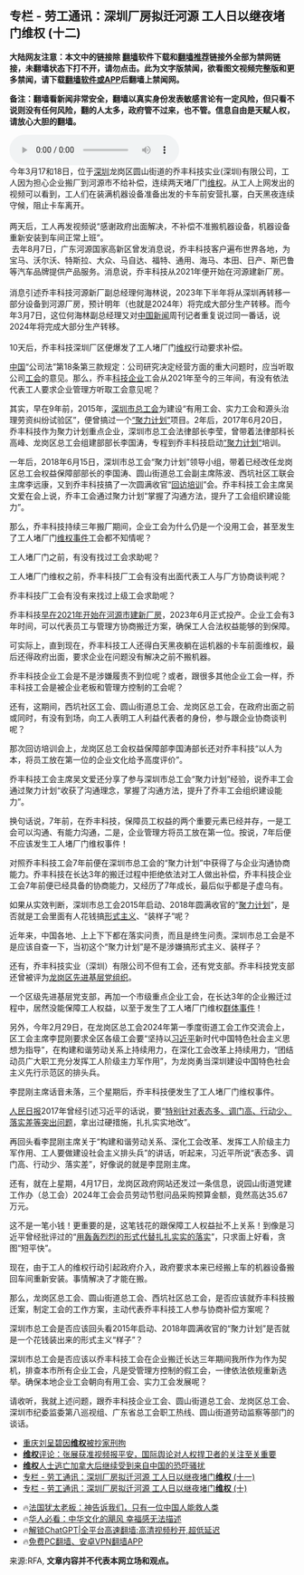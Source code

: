  <!-- 面包屑导航 --> <h2>专栏 - 劳工通讯：深圳厂房拟迁河源 工人日以继夜堵门维权 (十二)</h2> <p class="notice"><b>大陆网友注意：本文中的链接除 <a href="https://github.com/bannedbook/fanqiang" >翻墙</a>软件下载和<a href="https://github.com/killgcd/justmysocks/blob/master/README.md">翻墙推荐</a>链接外全部为禁网链接，未翻墙状态下打不开，请勿点击。此为文字版禁闻，欲看图文视频完整版和更多禁闻，请下载<a href="https://github.com/bannedbook/fanqiang">翻墙软件或APP</a>后翻墙上禁闻网。</p><p>备注：翻墙看新闻非常安全，翻墙以真实身份发表敏感言论有一定风险，但只看不说则没有任何风险，翻的人太多，政府管不过来，也不管。信息自由是天赋人权，请放心大胆的翻墙。</b></p>  <div class="entry"> <p>                 <audio controls="controls" preload="metadata" src="https://www.rfa.org/mandarin/zhuanlan/laogongtongxun/hdf-05242024145510.html/@@stream" type="audio/mpeg"></audio><br /> 今年3月17和18日，位于<a href="https://www.bannedbook.org/bnews/tag/%e6%b7%b1%e5%9c%b3/" class="st_tag internal_tag" rel="tag" title="标签 深圳 下的日志">深圳</a>龙岗区圆山街道的乔丰科技实业(深圳)有限公司，工人因为担心企业搬厂到河源市不给补偿，连续两天堵厂门<span class='wp_keywordlink_affiliate'><a href="https://www.bannedbook.org/bnews/weiquan/" title="维权" target="_blank">维权</a></span>。从工人上网发出的视频可以看到，工人们在装满机器设备准备出发的卡车前安营扎寨，白天黑夜连续守候，阻止卡车离开。<br />  <br /> 两天后，工人再发视频说“感谢政府出面解决，不补偿不准搬机器设备，机器设备重新安装到车间正常上班”。<br />  去年8月7日，广东河源国家高新区曾发消息说，乔丰科技客户遍布世界各地，为宝马、沃尔沃、特斯拉、大众、马自达、福特、通用、海马、本田、日产、斯巴鲁等汽车品牌提供产品服务。消息说，乔丰科技从2021年便开始在河源建新厂房。<br />  <br /> 消息引述乔丰科技河源新厂副总经理何海林说，2023年下半年将从深圳再转移一部分设备到河源厂房，预计明年（也就是2024年）将完成大部分生产转移。而今年3月7日，这位何海林副总经理又对<span class='wp_keywordlink_affiliate'><a href="https://www.bannedbook.org/bnews/cnnews/" title="中国新闻">中国新闻</a></span>周刊记者重复说过同一番话，说2024年将完成大部分生产转移。<br />  <br /> 10天后，乔丰科技深圳厂区便爆发了工人堵厂门<a href="https://www.bannedbook.org/bnews/tag/%E7%BB%B4%E6%9D%83/" class="st_tag internal_tag" rel="tag" title="标签 维权 下的日志">维权</a>行动要求补偿。</p> <p><span class='wp_keywordlink_affiliate'><a href="https://www.bannedbook.org/" title="中国" target="_blank">中国</a></span>“公司法”第18条第三款规定：公司研究决定经营方面的重大问题时，应当听取公司<a href="https://www.bannedbook.org/bnews/tag/%e5%b7%a5%e4%bc%9a/" class="st_tag internal_tag" rel="tag" title="标签 工会 下的日志">工会</a>的意见。那么，乔丰<a href="https://www.bannedbook.org/bnews/tag/%E7%A7%91%E6%8A%80%E4%BC%81%E4%B8%9A/" class="st_tag internal_tag" rel="tag" title="标签 科技企业 下的日志">科技企业</a>工会从2021年至今的三年间，有没有依法代表工人要求企业管理方听取工会意见呢？</p> <p>其实，早在9年前，2015年，<a href="https://www.bannedbook.org/bnews/tag/%E6%B7%B1%E5%9C%B3%E5%B8%82/" class="st_tag internal_tag" rel="tag" title="标签 深圳市 下的日志">深圳市</a><a href="https://www.bannedbook.org/bnews/tag/%E6%80%BB%E5%B7%A5%E4%BC%9A/" class="st_tag internal_tag" rel="tag" title="标签 总工会 下的日志">总工会</a>为建设“有用工会、实力工会和源头治理劳资纠纷试验区”，便曾搞过一个<a href="http://acftu.people.com.cn/n/2015/0722/c121801-27343200.html" rel="noopener" target="_blank">“聚力计划”</a>项目。2年后，2017年6月20日，乔丰科技作为聚力计划重点企业，深圳市总工会法律部长李莹，曾带着法律部科长高峰、龙岗区总工会组建部部长李国涛，专程到乔丰科技启动<a href="https://www.ahchaumould.com/chs/news_details?pkey=4" rel="noopener" target="_blank">“聚力计划“</a>培训。</p> <p>一年后，2018年6月15日，深圳市总工会“聚力计划”领导小组，带着已经改任龙岗区总工会权益保障部部长的李国涛、圆山街道总工会副主席陈波、西坑社区工联会主席李远康，又到乔丰科技搞了一次圆满收官“<a href="https://mp.weixin.qq.com/s/1rNYXgVyciwEOTT6wcLtnw" rel="noopener" target="_blank">回访培训</a>”会。乔丰科技工会主席吴文爱在会上说，乔丰工会通过聚力计划“掌握了沟通方法，提升了工会组织建设能力”。</p> <p>那么，乔丰科技持续三年搬厂期间，企业工会为什么仍是一个没用工会，甚至发生了工人堵厂门<a href="https://www.bannedbook.org/bnews/tag/%E7%BB%B4%E6%9D%83%E4%BA%8B%E4%BB%B6/" class="st_tag internal_tag" rel="tag" title="标签 维权事件 下的日志">维权事件</a>工会都不知情呢？</p> <p>工人堵厂门之前，有没有找过工会求助呢？</p> <p>工人堵厂门维权之前，乔丰科技厂工会有没有出面代表工人与厂方协商谈判呢？</p> <p>乔丰科技厂工会有没有来找过上级工会求助呢？</p>  <p>乔丰科技<a href="https://mp.weixin.qq.com/s/ELoZIZzQ-HoC9a3KAZP8sQ" rel="noopener" target="_blank">早在2021年开始在河源市建新厂房</a>，2023年6月正式投产。企业工会有3年时间，可以代表员工与管理方协商搬迁方案，确保工人合法权益能够的到保障。</p> <p>可实际上，直到现在，乔丰科技工人还得白天黑夜躺在运机器的卡车前面维权，最后还得政府出面，要求企业在问题没有解决之前不搬机器。</p> <p>乔丰科技企业工会是不是涉嫌履责不到位呢？或者，跟很多其他企业工会一样，乔丰科技工会是被企业老板和管理方控制的工会呢？</p> <p>还有，这期间，西坑社区工会、圆山街道总工会、龙岗区总工会，在政府出面之前或同时，有没有到场，向工人表明工人利益代表者的身份，参与跟企业协商谈判呢？</p> <p>那次回访培训会上，龙岗区总工会权益保障部李国涛部长还对乔丰科技“以人为本，将员工放在第一位的企业文化给予高度评价”。</p> <p>乔丰科技工会主席吴文爱还分享了参与深圳市总工会“聚力计划”经验，说乔丰工会通过聚力计划“收获了沟通理念，掌握了沟通方法，提升了乔丰工会组织建设能力”。</p> <p>换句话说，7年前，在乔丰科技，保障员工权益的两个重要元素已经并存，一是工会可以沟通、有能力沟通，二是，企业管理方将员工放在第一位。按说，7年后便不应该发生工人堵厂门维权事件！</p> <p>对照乔丰科技工会7年前便在深圳市总工会的“聚力计划”中获得了与企业沟通协商能力。乔丰科技在长达3年的搬迁过程中拒绝依法对工人做出补偿，乔丰科技企业工会7年前便已经具备的协商能力，又经历了7年成长，最后似乎都是子虚乌有。</p>  <p>如果从实效判断，深圳市总工会2015年启动、2018年圆满收官的“<a href="http://acftu.people.com.cn/n/2015/0722/c121801-27343200.html" rel="noopener" target="_blank">聚力计划</a>”，是否就是工会里面有人花钱搞<a href="https://www.bannedbook.org/bnews/tag/%E5%BD%A2%E5%BC%8F%E4%B8%BB%E4%B9%89/" class="st_tag internal_tag" rel="tag" title="标签 形式主义 下的日志">形式主义</a>、“装样子”呢？</p> <p>近年来，中国各地、上上下下都在落实问责，而且是终生问责。深圳市总工会是不是应该自查一下，当初这个“聚力计划”是不是涉嫌搞形式主义、装样子？</p> <p>还有，乔丰科技实业（深圳）有限公司不但有工会，还有党支部。乔丰科技党支部还曾被评为<a href="https://www.sznews.com/content/mb/2021-07/05/content_24361254.htm" rel="noopener" target="_blank">龙岗区先进基层党组织</a>。</p> <p>一个区级先进基层党支部，再加一个市级重点企业工会，在长达3年的企业搬迁过程中，居然没能保障工人权益，以至于发生了工人堵厂门维权<span class='wp_keywordlink_affiliate'><a href="https://www.bannedbook.org/bnews/weiquan/qunti/" title="群体事件" target="_blank">群体事件</a></span>！</p> <p>另外，今年2月29日，在龙岗区总工会2024年第一季度街道工会工作交流会上，区工会主席李昆刚要求全区各级工会要“坚持以<a href="https://www.bannedbook.org/bnews/tag/%e4%b9%a0%e8%bf%91%e5%b9%b3/" class="st_tag internal_tag" rel="tag" title="标签 习近平 下的日志">习近平</a>新时代中国特色社会主义思想为指导”，在构建和谐劳动关系上持续用力，在深化工会改革上持续用力，“团结动员广大职工充分发挥工人阶级主力军作用”，为龙岗勇当深圳建设中国特色社会主义先行示范区的排头兵。</p> <p>李昆刚主席话音未落，三个星期后，乔丰科技便发生了工人堵厂门维权事件。</p> <p><span class='wp_keywordlink'><a href="https://www.bannedbook.org/forum2/topic109.html" title="透视人民日报" target="_blank">人民日报</a></span>2017年曾经引述习近平的话说，要“<a href="https://www.thepaper.cn/newsDetail_forward_1922180" rel="noopener" target="_blank">特别针对表态多、调门高、行动少、落实差等突出问题</a>，拿出过硬措施，扎扎实实地改”。</p> <p>再回头看李昆刚主席关于“构建和谐劳动关系、深化工会改革、发挥工人阶级主力军作用、工人要做建设社会主义排头兵”的讲话，听起来，习近平所说“表态多、调门高、行动少、落实差”，好像说的就是李昆刚主席。</p>  <p>还有，就在上星期，4月17日，龙岗区政府网站还发过一条信息，说园山街道党建工作办（总工会）2024年工会会员劳动节慰问品采购预算金额，竟然高达35.67万元。</p> <p>这不是一笔小钱！更重要的是，这笔钱花的跟保障工人权益扯不上关系！到像是习近平曾经批评过的“<a href="http://www.dangjian.cn/shouye/sixianglilun/dangjianpinglun/202207/t20220722_6434142.shtml" rel="noopener" target="_blank">用轰轰烈烈的形式代替扎扎实实的落实</a>”，只求面上好看，贪图“短平快”。</p> <p>现在，由于工人的维权行动引起政府介入，政府要求本来已经搬上车的机器设备搬回车间重新安装。事情解决了才能在搬。</p> <p>那么，龙岗区总工会、圆山街道总工会、西坑社区总工会，是否应该就乔丰科技搬迁案，制定工会的工作方案，主动代表乔丰科技工人参与协商补偿方案呢？</p> <p>深圳市总工会是否应该回头看2015年启动、2018年圆满收官的“聚力计划”是否就是一个花钱装出来的形式主义“样子”？</p> <p>深圳市总工会是否应该以乔丰科技工会在企业搬迁长达三年期间我所作为作为契机，排查本市所有企业工会，凡是受管理方控制的假工会，一律依法依规重新选举。确保本地企业工会朝向有用工会、实力工会发展呢？</p> <p>请收听，我就上述问题，跟乔丰科技企业工会、圆山街道总工会、龙岗区总工会、深圳市纪委监委第八巡视组、广东省总工会职工热线、圆山街道劳动监察等部门的谈话。</p> <!--<div id="taboola-mid-1"></div>--><ul class='op-related-articles' title='相关阅读'> <li><a href='https://www.bannedbook.org/bnews/renquan/20240524/2040991.html' target='_blank'>重庆刘呈碧因<b>维权</b>被抄家刑拘</a></li> <li><a href='https://www.bannedbook.org/bnews/weiquan/20240524/2040558.html' target='_blank'><b>维权</b>评论&#65306;张展获准视频报平安&#65292;国际舆论对人权捍卫者的关注至关重要</a></li> <li><a href='https://www.bannedbook.org/bnews/ssgc/20240523/2040109.html' target='_blank'><b>维权</b>人士逃亡加拿大后继续受到来自中国的恐吓骚扰</a></li> <li><a href='https://www.bannedbook.org/bnews/ssgc/20240523/2040082.html' target='_blank'>专栏 - 劳工通讯：深圳厂房拟迁河源 工人日以继夜堵门<b>维权</b> (十一)</a></li> <li><a href='https://www.bannedbook.org/bnews/ssgc/20240521/2039270.html' target='_blank'>专栏 - 劳工通讯：深圳厂房拟迁河源 工人日以继夜堵门<b>维权</b> (十)</a></li> </ul> <ul class="texttj"> <li>🔥<a href="https://www.bannedbook.org/bnews/ssgc/20230219/1850782.html" target="_blank">法国犹太老板：神告诉我们，只有一位中国人能救人类</a></li> <li>🔥<a href="https://www.bannedbook.org/bnews/comments/20220220/1694796.html" target="_blank">华人必看：中华文化的飓风 幸福感无法描述</a></li> <li>🔥<a href="https://github.com/bannedbook/fanqiang/wiki/V2ray%E6%9C%BA%E5%9C%BA" target="_blank">解锁ChatGPT|全平台高速翻墙:高清视频秒开,超低延迟</a></li> <li>🔥<a href="https://github.com/bannedbook/fanqiang/wiki/%E7%A6%81%E9%97%BB%E7%BD%91%E5%AE%89%E5%8D%93%E7%BF%BB%E5%A2%99%E6%96%B0%E9%97%BBAPP" target="_blank">免费PC翻墙、安卓VPN翻墙APP</a></li> </ul><p>来源:RFA, <strong>文章内容并不代表本网立场和观点。</strong></p> <a name='sharetosocial'></a> <div style="margin-bottom:5px;padding-bottom:5px;clear:both"> <div id="archive-pix-1" class="banner-ads"> <!-- AuctionX Display platform tag START --> <div id="27602x728x90x621x_ADSLOT1" clicktrack="%%CLICK_URL_ESC%%"></div>  <!-- AuctionX Display platform tag END --> </div> <div id="archive-pix-2" class="banner-ads"> <!-- AuctionX Display platform tag START --> <div id="27556x300x250x621x_ADSLOT1" clicktrack="%%CLICK_URL_ESC%%" style="margin:0 auto;text-align:center"></div>  <!-- AuctionX Display platform tag END --> </div> </div>  <div id="archive-pix-1" class="banner-ads"> <!-- AuctionX Display platform tag START --> <div id="27603x728x90x621x_ADSLOT1" clicktrack="%%CLICK_URL_ESC%%"></div>  <!-- AuctionX Display platform tag END --> </div> </div><!--END ENTRY--> 